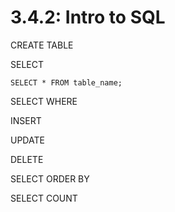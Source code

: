 # 3.4.2: Intro to SQL

CREATE TABLE

SELECT

```text
SELECT * FROM table_name;
```

SELECT WHERE

INSERT

UPDATE

DELETE

SELECT ORDER BY

SELECT COUNT

